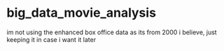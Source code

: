 # big_data_movie_analysis
im not using the enhanced box office data as its from 2000 i believe, just
keeping it in case i want it later
